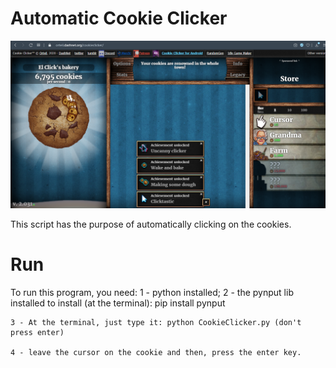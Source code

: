 # Automatic Cookie Clicker

![Cookie Clicker](https://github.com/TsuHub/Automatic-Coockie-Clicker/blob/master/SampleImage.png?raw=true)

This script has the purpose of automatically clicking on the cookies.

# Run

To run this program, you need:
	1 - python installed;
	2 - the pynput lib installed
		to install (at the terminal): pip install pynput

	3 - At the terminal, just type it: python CookieClicker.py (don't press enter)
	
	4 - leave the cursor on the cookie and then, press the enter key.